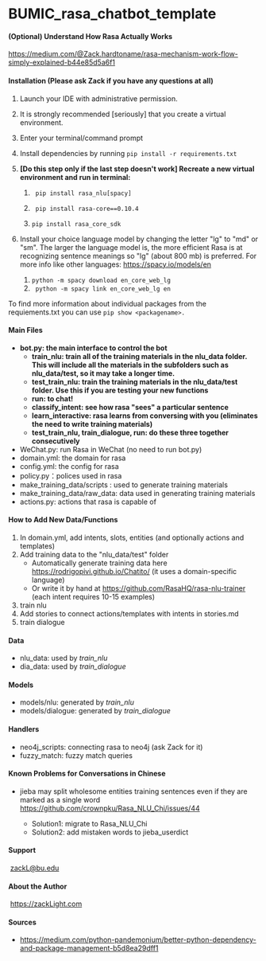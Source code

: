 # BUMIC_rasa_chatbot_template

#### (Optional) Understand How Rasa Actually Works

https://medium.com/@Zack.hardtoname/rasa-mechanism-work-flow-simply-explained-b44e85d5a6f1

#### Installation (Please ask Zack if you have any questions at all)

1. Launch your IDE with administrative permission. 

2. It is strongly recommended [seriously] that you create a virtual environment. 

3. Enter your terminal/command prompt

4. Install dependencies by running `pip install -r requirements.txt`

5. **[Do this step only if the last step  doesn't work] Recreate a new virtual environment and run in terminal:**

   1. `	pip install rasa_nlu[spacy]`

   2. `	pip install rasa-core==0.10.4`

   3. `pip install rasa_core_sdk`

6. Install your choice language model by changing the letter "lg" to "md" or "sm". The larger the language model is, the more efficient Rasa is at recognizing sentence meanings so "lg" (about 800 mb) is preferred. For more info like other languages: https://spacy.io/models/en

   1.  `python -m spacy download en_core_web_lg`
   2.  ` python -m spacy link en_core_web_lg en`	

To find more information about individual packages from the requiements.txt you can use `pip show <packagename>.`

#### Main Files

* **bot.py: the main interface to control the bot**
  * **train_nlu: train all of the training materials in the nlu_data folder. This will include all the materials in the subfolders such as  nlu_data/test, so it may take a longer time.**
  * **test_train_nlu: train the training materials in the nlu_data/test folder. Use this if you are testing your new functions**
  * **run: to chat!**
  * **classify_intent: see how rasa "sees" a particular sentence**
  * **learn_interactive: rasa learns from conversing with you (eliminates the need to write training materials)**
  * **test_train_nlu, train_dialogue, run: do these three together consecutively**
* WeChat.py: run Rasa in WeChat (no need to run bot.py)
* domain.yml: the domain for rasa
* config.yml: the config for rasa
* policy.py：polices used in rasa
* make_training_data/scripts : used to generate training materials
* make_training_data/raw_data: data used in generating training materials
* actions.py: actions that rasa is capable of

#### How to Add New Data/Functions

1. In domain.yml, add intents, slots, entities (and optionally actions and templates)
2. Add training data to the "nlu_data/test" folder 
   - Automatically generate training data here https://rodrigopivi.github.io/Chatito/ (it uses a domain-specific language)
   - Or write it by hand at https://github.com/RasaHQ/rasa-nlu-trainer (each intent requires 10-15 examples)
3. train nlu
4. Add stories to connect actions/templates with intents in stories.md
5. train dialogue 

#### Data 

* nlu_data:  used by *train_nlu*
* dia_data: used by *train_dialogue*

#### Models

* models/nlu: generated by *train_nlu*
* models/dialogue: generated by *train_dialogue*

#### Handlers

* neo4j_scripts: connecting rasa to neo4j (ask Zack for it)
* fuzzy_match: fuzzy match queries

#### Known Problems for Conversations in Chinese  

* jieba may split wholesome entities training sentences even if they are marked as a single word https://github.com/crownpku/Rasa_NLU_Chi/issues/44

  * Solution1: migrate to Rasa_NLU_Chi
  * Solution2: add mistaken words to jieba_userdict

#### Support

​	zackL@bu.edu

#### About the Author

​	https://zackLight.com

#### Sources

* <https://medium.com/python-pandemonium/better-python-dependency-and-package-management-b5d8ea29dff1>
